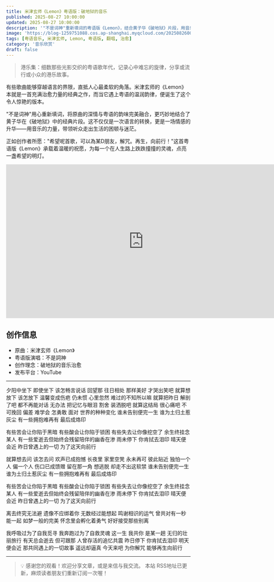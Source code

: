 ```yaml
---
title: 米津玄师《Lemon》粤语版：破地狱的音乐
published: 2025-08-27 10:00:00
updated: 2025-08-27 10:00:00
description: '"不是词神"重新填词的粤语版《Lemon》，结合黄子华《破地狱》片段，用音乐为朋友解咒，点亮希望明灯。'
image: 'https://blog-1259751088.cos.ap-shanghai.myqcloud.com/20250826003909110.webp?imageSlim'
tags: [粤语音乐, 米津玄师, Lemon, 粤语版, 翻唱, 治愈]
category: '音乐欣赏'
draft: false
---
```


> 港乐集：细数那些光影交织的粤语歌年代，记录心中难忘的旋律，分享或流行或小众的港乐故事。

有些歌曲能够穿越语言的界限，直抵人心最柔软的角落。米津玄师的《Lemon》本就是一首充满治愈力量的经典之作，而当它遇上粤语的温润韵律，便诞生了这个令人惊艳的版本。

"不是词神"用心重新填词，将原曲的深情与粤语的韵味完美融合，更巧妙地结合了黄子华在《破地狱》中的经典片段。这不仅仅是一次语言的转换，更是一场情感的升华——用音乐的力量，带领听众走出生活的困顿与迷茫。

正如创作者所愿："希望呢首歌，可以為某D朋友，解咒。再生，向前行！"这首粤语版《Lemon》承载着温暖的祝愿，为每一个在人生路上跌跌撞撞的灵魂，点亮一盏希望的明灯。

<iframe width="750" height="420" src="https://www.youtube.com/embed/-HiutMRTpE4?si=YZjn2XZNfbRAj0wb" title="YouTube video player" frameborder="0" allow="accelerometer; autoplay; clipboard-write; encrypted-media; gyroscope; picture-in-picture; web-share" referrerpolicy="strict-origin-when-cross-origin" allowfullscreen></iframe>

## 创作信息

- 原曲：米津玄师《Lemon》
- 粤语版演唱：不是詞神
- 创作理念：破地狱的音乐治愈
- 发布平台：YouTube

---

夕阳中坐下
即使坐下 该怎畅言说话
回望那 往日相处
那样美好 才哭出笑吧
就算想放下 该怎放下
温馨变成伤疤
仍未惯 心里忽然
难过的不知所以嘛
就算把昨日 解剖了吧
都不再能对话
无办法 把记忆与眼泪
割舍 装洒脱吧
就算这结局 很心痛吧
不可挽回 偏差
难学会 怎勇敢 面对
世界的种种变化
谁未告别便完一生
谁为土归土惹灰尘
有一些拥抱难再有
最后成烙印

有些苦会让你陷于黑暗
有些酸会让你陷于锁困
有些失去让你像挖空了
余生终挂念某人
有一些爱逝去但始终会残留陪伴的幽香在渗
雨未停下 你肯拭去泪印
晴天便会近
昨日曾遇上的一切
为了这天向前行

就算想去问 该怎去问
欢声已成抱憾
长夜里 家里空凳
永未再可 彼此贴近
独怕一个人 偏一个人
伤口已成馈赠
留在那一角 想逃脱
却走不出这软禁
谁未告别便完一生
谁为土归土惹灰尘
有一些拥抱难再有
最后成烙印

有些苦会让你陷于黑暗
有些酸会让你陷于锁困
有些失去让你像挖空了
余生终挂念某人
有一些爱逝去但始终会残留陪伴的幽香在渗
雨未停下 你肯拭去泪印
晴天便会近
昨日曾遇上的一切
为了这天向前行

离去终究无法避
遗像不应绑着你
无数经过能想起
鸣谢相识的运气
曾共对有一秒能一起
如梦一般的完美
怀念里会孵化着勇气
好好接受那些别离

我呼吸过为了自我觅寻
我奔跑过为了自救灵魂
这一生 我共你
是某一趟
无归的壮丽旅行
有天总会逝去 但可跟那
人曾存活的追忆共震
昨日停下 你肯拭去泪印
明天便会近
那共同遇上的一切故事
遥远却逼真
今天来吧 为你解咒
能够再生向前行

---

> 💡 感谢您的观看！欢迎分享文章，或是来信与我交流。
> 本站 RSS地址已更新，麻烦读者朋友们重新订阅一次喔！
